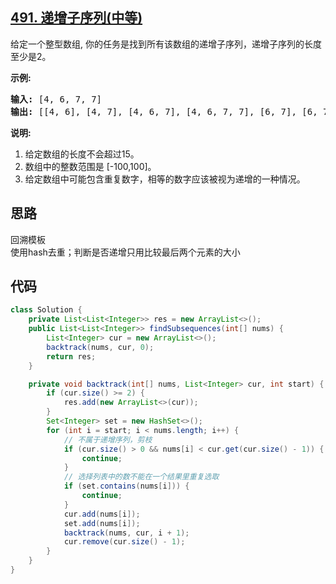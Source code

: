 ## [491. 递增子序列(中等)](https://leetcode-cn.com/problems/increasing-subsequences/)
<div class="notranslate"><p>给定一个整型数组, 你的任务是找到所有该数组的递增子序列，递增子序列的长度至少是2。</p>

<p><strong>示例:</strong></p>

<pre><strong>输入:</strong> [4, 6, 7, 7]
<strong>输出:</strong> [[4, 6], [4, 7], [4, 6, 7], [4, 6, 7, 7], [6, 7], [6, 7, 7], [7,7], [4,7,7]]</pre>

<p><strong>说明:</strong></p>

<ol>
	<li>给定数组的长度不会超过15。</li>
	<li>数组中的整数范围是&nbsp;[-100,100]。</li>
	<li>给定数组中可能包含重复数字，相等的数字应该被视为递增的一种情况。</li>
</ol>
</div>

## 思路
回溯模板  
使用hash去重；判断是否递增只用比较最后两个元素的大小

## 代码
```java
class Solution {
    private List<List<Integer>> res = new ArrayList<>();
    public List<List<Integer>> findSubsequences(int[] nums) {
        List<Integer> cur = new ArrayList<>();
        backtrack(nums, cur, 0);
        return res;
    }

    private void backtrack(int[] nums, List<Integer> cur, int start) {
        if (cur.size() >= 2) {
            res.add(new ArrayList<>(cur));
        }
        Set<Integer> set = new HashSet<>();
        for (int i = start; i < nums.length; i++) {
            // 不属于递增序列，剪枝
            if (cur.size() > 0 && nums[i] < cur.get(cur.size() - 1)) {
                continue;
            }
            // 选择列表中的数不能在一个结果里重复选取
            if (set.contains(nums[i])) {
                continue;
            }
            cur.add(nums[i]);
            set.add(nums[i]);
            backtrack(nums, cur, i + 1);
            cur.remove(cur.size() - 1);
        }
    }
}
```
